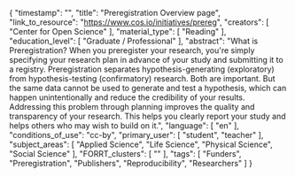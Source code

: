 {
    "timestamp": "",
    "title": "Preregistration Overview page",
    "link_to_resource": "https://www.cos.io/initiatives/prereg",
    "creators": [
        "Center for Open Science"
    ],
    "material_type": [
        "Reading"
    ],
    "education_level": [
        "Graduate / Professional"
    ],
    "abstract": "What is Preregistration? When you preregister your research, you're simply specifying your research plan in advance of your study and submitting it to a registry. Preregistration separates hypothesis-generating (exploratory) from hypothesis-testing (confirmatory) research. Both are important. But the same data cannot be used to generate and test a hypothesis, which can happen unintentionally and reduce the credibility of your results. Addressing this problem through planning improves the quality and transparency of your research. This helps you clearly report your study and helps others who may wish to build on it.",
    "language": [
        "en"
    ],
    "conditions_of_use": "cc-by",
    "primary_user": [
        "student",
        "teacher"
    ],
    "subject_areas": [
        "Applied Science",
        "Life Science",
        "Physical Science",
        "Social Science"
    ],
    "FORRT_clusters": [
        ""
    ],
    "tags": [
        "Funders",
        "Preregistration",
        "Publishers",
        "Reproducibility",
        "Researchers"
    ]
}